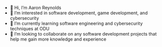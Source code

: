 - 👋 Hi, I’m Aaron Reynolds
- 👀 I’m interested in software development, game development, and cybersecurity 
- 🌱 I’m currently learning software engineering and cybersecurity techniques at ODU
- 💞️ I’m looking to collaborate on any software development projects that help me gain more knowledge and experience

<!---
areyn77463/areyn77463 is a ✨ special ✨ repository because its `README.md` (this file) appears on your GitHub profile.
You can click the Preview link to take a look at your changes.
--->
